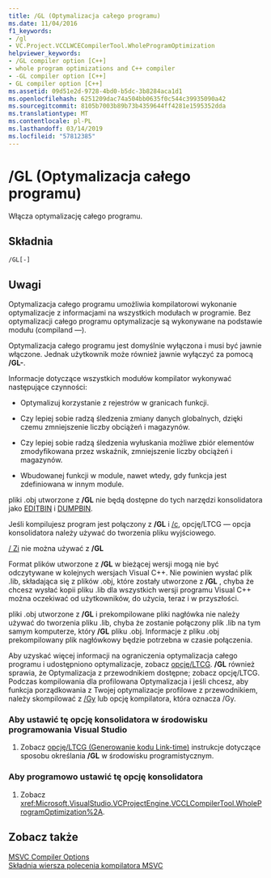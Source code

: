 ```yaml
---
title: /GL (Optymalizacja całego programu)
ms.date: 11/04/2016
f1_keywords:
- /gl
- VC.Project.VCCLWCECompilerTool.WholeProgramOptimization
helpviewer_keywords:
- /GL compiler option [C++]
- whole program optimizations and C++ compiler
- -GL compiler option [C++]
- GL compiler option [C++]
ms.assetid: 09d51e2d-9728-4bd0-b5dc-3b8284aca1d1
ms.openlocfilehash: 6251209dac74a504bb0635f0c544c39935090a42
ms.sourcegitcommit: 8105b7003b89b73b4359644ff4281e1595352dda
ms.translationtype: MT
ms.contentlocale: pl-PL
ms.lasthandoff: 03/14/2019
ms.locfileid: "57812385"
---
```

# <a name="gl-whole-program-optimization"></a>/GL (Optymalizacja całego programu)

Włącza optymalizację całego programu.

## <a name="syntax"></a>Składnia

```
/GL[-]
```

## <a name="remarks"></a>Uwagi

Optymalizacja całego programu umożliwia kompilatorowi wykonanie optymalizacje z informacjami na wszystkich modułach w programie. Bez optymalizacji całego programu optymalizacje są wykonywane na podstawie modułu (compiland —).

Optymalizacja całego programu jest domyślnie wyłączona i musi być jawnie włączone. Jednak użytkownik może również jawnie wyłączyć za pomocą **/GL-**.

Informacje dotyczące wszystkich modułów kompilator wykonywać następujące czynności:

- Optymalizuj korzystanie z rejestrów w granicach funkcji.

- Czy lepiej sobie radzą śledzenia zmiany danych globalnych, dzięki czemu zmniejszenie liczby obciążeń i magazynów.

- Czy lepiej sobie radzą śledzenia wyłuskania możliwe zbiór elementów zmodyfikowana przez wskaźnik, zmniejszenie liczby obciążeń i magazynów.

- Wbudowanej funkcji w module, nawet wtedy, gdy funkcja jest zdefiniowana w innym module.

pliki .obj utworzone z **/GL** nie będą dostępne do tych narzędzi konsolidatora jako [EDITBIN](editbin-reference.md) i [DUMPBIN](dumpbin-reference.md).

Jeśli kompilujesz program jest połączony z **/GL** i [/c](c-compile-without-linking.md), opcję/LTCG — opcja konsolidatora należy używać do tworzenia pliku wyjściowego.

[/ Zi](z7-zi-zi-debug-information-format.md) nie można używać z **/GL**

Format plików utworzone z **/GL** w bieżącej wersji mogą nie być odczytywane w kolejnych wersjach Visual C++. Nie powinien wysłać plik .lib, składająca się z plików .obj, które zostały utworzone z **/GL** , chyba że chcesz wysłać kopii pliku .lib dla wszystkich wersji programu Visual C++ można oczekiwać od użytkowników, do użycia, teraz i w przyszłości.

pliki .obj utworzone z **/GL** i prekompilowane pliki nagłówka nie należy używać do tworzenia pliku .lib, chyba że zostanie połączony plik .lib na tym samym komputerze, który **/GL** pliku .obj. Informacje z pliku .obj prekompilowany plik nagłówkowy będzie potrzebna w czasie połączenia.

Aby uzyskać więcej informacji na ograniczenia optymalizacja całego programu i udostępniono optymalizacje, zobacz [opcję/LTCG](ltcg-link-time-code-generation.md).  **/GL** również sprawia, że Optymalizacja z przewodnikiem dostępne; zobacz opcję/LTCG.  Podczas kompilowania dla profilowana Optymalizacja i jeśli chcesz, aby funkcja porządkowania z Twojej optymalizacje profilowe z przewodnikiem, należy skompilować z [/Gy](gy-enable-function-level-linking.md) lub opcję kompilatora, która oznacza /Gy.

### <a name="to-set-this-linker-option-in-the-visual-studio-development-environment"></a>Aby ustawić tę opcję konsolidatora w środowisku programowania Visual Studio

1. Zobacz [opcję/LTCG (Generowanie kodu Link-time)](ltcg-link-time-code-generation.md) instrukcje dotyczące sposobu określania **/GL** w środowisku programistycznym.

### <a name="to-set-this-linker-option-programmatically"></a>Aby programowo ustawić tę opcję konsolidatora

1. Zobacz <xref:Microsoft.VisualStudio.VCProjectEngine.VCCLCompilerTool.WholeProgramOptimization%2A>.

## <a name="see-also"></a>Zobacz także

[MSVC Compiler Options](compiler-options.md)<br/>
[Składnia wiersza polecenia kompilatora MSVC](compiler-command-line-syntax.md)

